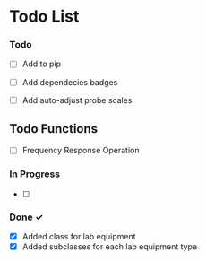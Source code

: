 # Todo List 

### Todo

- [ ] Add to pip 
- [ ] Add dependecies badges

- [ ] Add auto-adjust probe scales

## Todo Functions
- [ ] Frequency Response Operation

### In Progress

- [ ] 

### Done ✓

- [x]  Added class for lab equipment
- [x]  Added subclasses for each lab equipment type 